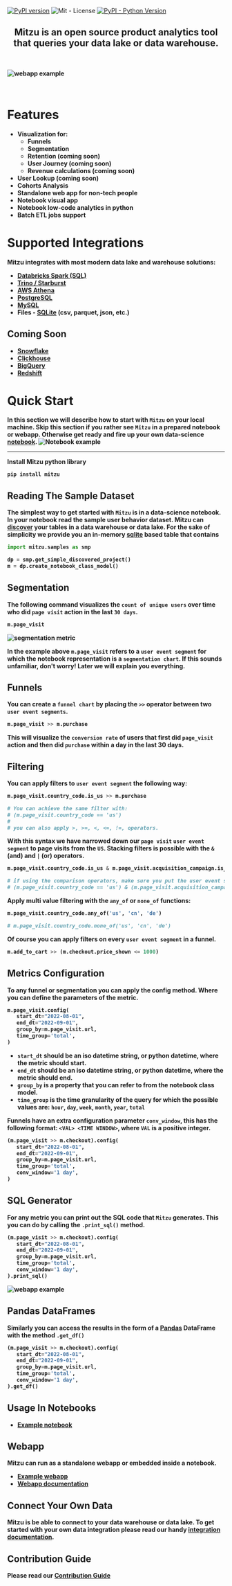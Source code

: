 
[![PyPI version](https://badge.fury.io/py/mitzu.svg)](https://badge.fury.io/py/mitzu)
![Mit - License](https://img.shields.io/pypi/l/mitzu)
[![PyPI - Python Version](https://img.shields.io/pypi/pyversions/mitzu.svg)](https://pypi.org/project/mitzu/)


<h2 align="center">
<b>Mitzu<b> is an open source <b>product analytics </b> tool that queries your <b>data lake</b> or <b>data warehouse</b>.
</h2>
</br>

![webapp example](https://raw.githubusercontent.com/mitzu-io/mitzu/main/resources/hero.gif)

</br>

# Features
-  Visualization for:
   - Funnels 
   - Segmentation
   - Retention (coming soon)
   - User Journey (coming soon)
   - Revenue calculations (coming soon)
- User Lookup (coming soon)
- Cohorts Analysis
- Standalone web app for non-tech people
- Notebook visual app
- Notebook low-code analytics in python
- Batch ETL jobs support

# Supported Integrations
Mitzu integrates with most modern data lake and warehouse solutions:

- [Databricks Spark (SQL)](https://www.databricks.com/product/databricks-sql)
- [Trino / Starburst](https://trino.io/)
- [AWS Athena](https://aws.amazon.com/athena/?whats-new-cards.sort-by=item.additionalFields.postDateTime&whats-new-cards.sort-order=desc)
- [PostgreSQL](https://www.postgresql.org/)
- [MySQL](https://www.mysql.com/)
- Files - [SQLite](https://www.sqlite.org/index.html) (csv, parquet, json, etc.)

## Coming Soon
- [Snowflake](https://www.snowflake.com/en/)
- [Clickhouse](https://clickhouse.com/)
- [BigQuery](https://cloud.google.com/bigquery/)
- [Redshift](https://aws.amazon.com/redshift/)

# Quick Start

In this section we will describe how to start with `Mitzu` on your local machine. Skip this section if you rather see `Mitzu` in a prepared notebook or webapp. Otherwise get ready and fire up your own data-science [notebook](https://jupyter.org/). 
![Notebook example](https://raw.githubusercontent.com/mitzu-io/mitzu/main/resources/mitzu_in_notebook.gif)

----

Install Mitzu python library

```
pip install mitzu
```

## Reading The Sample Dataset

The simplest way to get started with `Mitzu` is in a data-science notebook. In your notebook read the sample user behavior dataset.
Mitzu can [discover](https://mitzu.io/documentation/discovery) your tables in a data warehouse or data lake. For the sake of simplicity we provide you an in-memory [sqlite](https://www.sqlite.org/index.html) based table that contains 

```python
import mitzu.samples as smp

dp = smp.get_simple_discovered_project()
m = dp.create_notebook_class_model()
```

## Segmentation

The following command visualizes the `count of unique users` over time who did `page visit` action in the last `30 days`.

```python
m.page_visit
```

![segmentation metric](https://raw.githubusercontent.com/mitzu-io/mitzu/main/resources/segmentation.png)

In the example above `m.page_visit` refers to a `user event segment` for which the notebook representation is a `segmentation chart`. 
If this sounds unfamiliar, don't worry! Later we will explain you everything.

## Funnels

You can create a `funnel chart` by placing the `>>` operator between two `user event segments`.

```python
m.page_visit >> m.purchase
```

This will visualize the `conversion rate` of users that first did `page_visit` action and then did `purchase` within a day in the last 30 days.

## Filtering

You can apply filters to `user event segment` the following way:

```python
m.page_visit.country_code.is_us >> m.purchase

# You can achieve the same filter with:
# (m.page_visit.country_code == 'us')
#
# you can also apply >, >=, <, <=, !=, operators.
```

With this syntax we have narrowed down our `page visit` `user event segment` to page visits from the `US`.
Stacking filters is possible with the `&` (and) and `|` (or) operators.

```python
m.page_visit.country_code.is_us & m.page_visit.acquisition_campaign.is_organic

# if using the comparison operators, make sure you put the user event segments in parenthesis.
# (m.page_visit.country_code == 'us') & (m.page_visit.acquisition_campaign == 'organic')
```

Apply multi value filtering with the `any_of` or `none_of` functions:

```python
m.page_visit.country_code.any_of('us', 'cn', 'de')

# m.page_visit.country_code.none_of('us', 'cn', 'de')
```

Of course you can apply filters on every `user event segment` in a funnel.

```python
m.add_to_cart >> (m.checkout.price_shown <= 1000)
```

## Metrics Configuration

To any funnel or segmentation you can apply the config method. Where you can define the parameters of the metric.

```python
m.page_visit.config(
   start_dt="2022-08-01",
   end_dt="2022-09-01",
   group_by=m.page_visit.url,
   time_group='total',
)
```

- `start_dt` should be an iso datetime string, or python datetime, where the metric should start.
- `end_dt` should be an iso datetime string, or python datetime, where the metric should end.
- `group_by` is a property that you can refer to from the notebook class model.
- `time_group` is the time granularity of the query for which the possible values are: `hour`, `day`, `week`, `month`, `year`, `total`

Funnels have an extra configuration parameter `conv_window`, this has the following format: `<VAL> <TIME WINDOW>`, where `VAL` is a positive integer. 

```python
(m.page_visit >> m.checkout).config(
   start_dt="2022-08-01",
   end_dt="2022-09-01",
   group_by=m.page_visit.url,
   time_group='total',
   conv_window='1 day',
)
```

## SQL Generator

For any metric you can print out the SQL code that `Mitzu` generates.
This you can do by calling the `.print_sql()` method.


```python
(m.page_visit >> m.checkout).config(
   start_dt="2022-08-01",
   end_dt="2022-09-01",
   group_by=m.page_visit.url,
   time_group='total',
   conv_window='1 day',
).print_sql()
```
![webapp example](https://raw.githubusercontent.com/mitzu-io/mitzu/main/resources/print_sql.png)

## Pandas DataFrames

Similarly you can access the results in the form of a [Pandas](https://pandas.pydata.org/) DataFrame with the method `.get_df()`

```python
(m.page_visit >> m.checkout).config(
   start_dt="2022-08-01",
   end_dt="2022-09-01",
   group_by=m.page_visit.url,
   time_group='total',
   conv_window='1 day',
).get_df()
```

## Usage In Notebooks

- [Example notebook](https://deepnote.com/mitzu-example) 

## Webapp

Mitzu can run as a standalone webapp or embedded inside a notebook.

- [Example webapp](https://app.mitzu.io)
- [Webapp documentation](https://mitzu.io/webapp)

## Connect Your Own Data

Mitzu is be able to connect to your data warehouse or data lake.
To get started with your own data integration please read our handy 
[integration documentation](https://mitzu.io/documentation/integrate).

## Contribution Guide

Please read our [Contribution Guide](/CONTRIBUTION.md)